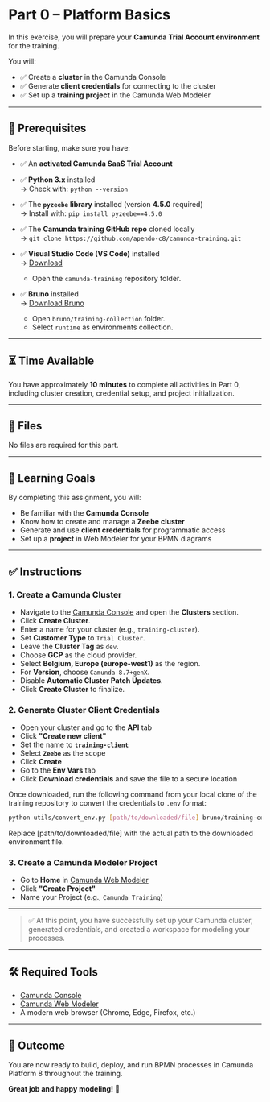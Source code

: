 # Part 0 – Platform Basics

In this exercise, you will prepare your **Camunda Trial Account environment** for the training.

You will:
- ✅ Create a **cluster** in the Camunda Console  
- ✅ Generate **client credentials** for connecting to the cluster  
- ✅ Set up a **training project** in the Camunda Web Modeler

---

## 📌 Prerequisites

Before starting, make sure you have:

- ✅ An **activated Camunda SaaS Trial Account**  

- ✅ **Python 3.x** installed  
  → Check with: `python --version`

- ✅ The **`pyzeebe` library** installed (version **4.5.0** required)  
  → Install with: `pip install pyzeebe==4.5.0`
  
- ✅ The **Camunda training GitHub repo** cloned locally  
  → `git clone https://github.com/apendo-c8/camunda-training.git`

- ✅ **Visual Studio Code (VS Code)** installed  
  → [Download](https://code.visualstudio.com/)  
    - Open the `camunda-training` repository folder.

- ✅ **Bruno** installed  
  → [Download Bruno](https://www.usebruno.com/)   
    - Open `bruno/training-collection` folder. 
    - Select `runtime` as environments collection.

---

## ⏳ Time Available

You have approximately **10 minutes** to complete all activities in Part 0, including cluster creation, credential setup, and project initialization.

---

## 📁 Files

No files are required for this part.

---

## 🎯 Learning Goals

By completing this assignment, you will:

- Be familiar with the **Camunda Console**
- Know how to create and manage a **Zeebe cluster**
- Generate and use **client credentials** for programmatic access
- Set up a **project** in Web Modeler for your BPMN diagrams

---

## ✅ Instructions

### 1. Create a Camunda Cluster

- Navigate to the [Camunda Console](https://console.cloud.camunda.io/) and open the **Clusters** section.
- Click **Create Cluster**.
- Enter a name for your cluster (e.g., `training-cluster`).
- Set **Customer Type** to `Trial Cluster`.
- Leave the **Cluster Tag** as `dev`.
- Choose **GCP** as the cloud provider.
- Select **Belgium, Europe (europe-west1)** as the region.
- For **Version**, choose `Camunda 8.7+genX`.
- Disable **Automatic Cluster Patch Updates**.
- Click **Create Cluster** to finalize.

### 2. Generate Cluster Client Credentials

- Open your cluster and go to the **API** tab
- Click **"Create new client"**
- Set the name to **`training-client`**
- Select **`Zeebe`** as the scope
- Click **Create**
- Go to the **Env Vars** tab
- Click **Download credentials** and save the file to a secure location

Once downloaded, run the following command from your local clone of the training repository to convert the credentials to `.env` format:

```bash
python utils/convert_env.py [path/to/downloaded/file] bruno/training-collection/.env
```

Replace [path/to/downloaded/file] with the actual path to the downloaded environment file.

### 3. Create a Camunda Modeler Project

- Go to **Home** in [Camunda Web Modeler](https://modeler.camunda.io/)
- Click **"Create Project"**
- Name your Project (e.g., `Camunda Training`)

---

> ✅ At this point, you have successfully set up your Camunda cluster, generated credentials, and created a workspace for modeling your processes.

---

## 🛠 Required Tools

- [Camunda Console](https://console.cloud.camunda.io/)
- [Camunda Web Modeler](https://modeler.cloud.camunda.io/)
- A modern web browser (Chrome, Edge, Firefox, etc.)

---

## 🏁 Outcome

You are now ready to build, deploy, and run BPMN processes in Camunda Platform 8 throughout the training.

**Great job and happy modeling! 🎉**